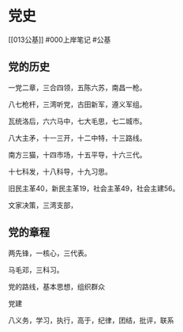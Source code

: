 # 党史
[[013公基]]
#000上岸笔记 #公基

## 党的历史

一党二章，三合四领，五陈六苏，南昌一枪。

八七枪杆，三湾听党，古田新军，遵义军组。

瓦统洛后，六六马中，七大毛思，七二城市。

八大主矛，十一三开，十二中特，十三路线。

南方三猫，十四市场，十五平导，十六三代。

十七科发，十八科导，十九习思。

旧民主革40，新民主革19，社会主革49，社会主建56。

文家决策，三湾支部，

## 党的章程

两先锋，一核心，三代表。

马毛邓，三科习。

党的路线，基本思想，组织群众

党建

八义务，学习，执行，高于，纪律，团结，批评，联系

